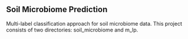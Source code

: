 ## Soil Microbiome Prediction

Multi-label classification approach for soil microbiome data. This project consists of two directories: soil_microbiome and m_lp. 